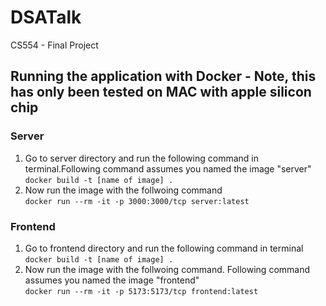 # DSATalk
CS554 - Final Project

## Running the application with Docker - Note, this has only been tested on MAC with apple silicon chip
### Server
1. Go to server directory and run the following command in terminal.Following command assumes you named the image "server"\
    `docker build -t [name of image] .`
2. Now run the image with the follwoing command\
    `docker run --rm -it -p 3000:3000/tcp server:latest `
### Frontend
1. Go to frontend directory and run the following command in terminal\
    `docker build -t [name of image] .`
2. Now run the image with the follwoing command. Following command assumes you named the image "frontend"\
    `docker run --rm -it -p 5173:5173/tcp frontend:latest `
